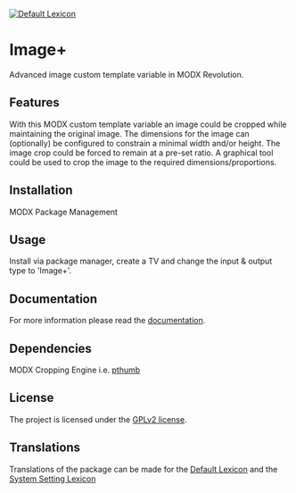 [![Default Lexicon](https://hosted.weblate.org/widgets/modx-extras/imageplus/standard/svg-badge.svg)](https://hosted.weblate.org/projects/modx-extras/imageplus/standard/)

# Image+

Advanced image custom template variable in MODX Revolution.

## Features

With this MODX custom template variable an image could be cropped while
maintaining the original image. The dimensions for the image can (optionally) be
configured to constrain a minimal width and/or height. The image crop could be
forced to remain at a pre-set ratio. A graphical tool could be used to crop the
image to the required dimensions/proportions.

## Installation

MODX Package Management

## Usage

Install via package manager, create a TV and change the input & output type to 'Image+'.

## Documentation

For more information please read the [documentation](https://jako.github.io/ImagePlus/).

## Dependencies

MODX Cropping Engine i.e. [pthumb](https://modx.com/extras/package/pthumb)

## License

The project is licensed under the [GPLv2 license](https://github.com/Jako/ImagePlus/blob/master/core/components/imageplus/docs/license.md).

## Translations

Translations of the package can be made for the [Default Lexicon](https://hosted.weblate.org/projects/modx-extras/imageplus/standard/) and the [System Setting Lexicon](https://hosted.weblate.org/projects/modx-extras/imageplus/system-settings/)

